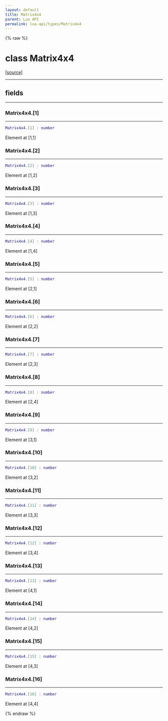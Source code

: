 ```yaml
---
layout: default
title: Matrix4x4
parent: Lua API
permalink: lua-api/types/Matrix4x4
---
```


{% raw %}

# class Matrix4x4





[<a href="https://github.com/beyond-all-reason/RecoilEngine/blob/b4d0041e4c68c34dace9abf492f9193d28ef5d7e/rts/Lua/LuaOpenGL.cpp#L5434-L5452" target="_blank">source</a>]







---



## fields
---

### Matrix4x4.[1]
---
```lua
Matrix4x4.[1] : number
```



Element at [1,1]








### Matrix4x4.[2]
---
```lua
Matrix4x4.[2] : number
```



Element at [1,2]








### Matrix4x4.[3]
---
```lua
Matrix4x4.[3] : number
```



Element at [1,3]








### Matrix4x4.[4]
---
```lua
Matrix4x4.[4] : number
```



Element at [1,4]








### Matrix4x4.[5]
---
```lua
Matrix4x4.[5] : number
```



Element at [2,1]








### Matrix4x4.[6]
---
```lua
Matrix4x4.[6] : number
```



Element at [2,2]








### Matrix4x4.[7]
---
```lua
Matrix4x4.[7] : number
```



Element at [2,3]








### Matrix4x4.[8]
---
```lua
Matrix4x4.[8] : number
```



Element at [2,4]








### Matrix4x4.[9]
---
```lua
Matrix4x4.[9] : number
```



Element at [3,1]








### Matrix4x4.[10]
---
```lua
Matrix4x4.[10] : number
```



Element at [3,2]








### Matrix4x4.[11]
---
```lua
Matrix4x4.[11] : number
```



Element at [3,3]








### Matrix4x4.[12]
---
```lua
Matrix4x4.[12] : number
```



Element at [3,4]








### Matrix4x4.[13]
---
```lua
Matrix4x4.[13] : number
```



Element at [4,1]








### Matrix4x4.[14]
---
```lua
Matrix4x4.[14] : number
```



Element at [4,2]








### Matrix4x4.[15]
---
```lua
Matrix4x4.[15] : number
```



Element at [4,3]








### Matrix4x4.[16]
---
```lua
Matrix4x4.[16] : number
```



Element at [4,4]










{% endraw %}